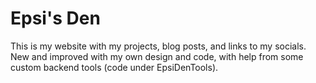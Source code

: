 # Epsi's Den

This is my website with my projects, blog posts, and links to my socials. New and improved with my own design and code, with help from some custom backend tools (code under EpsiDenTools).
